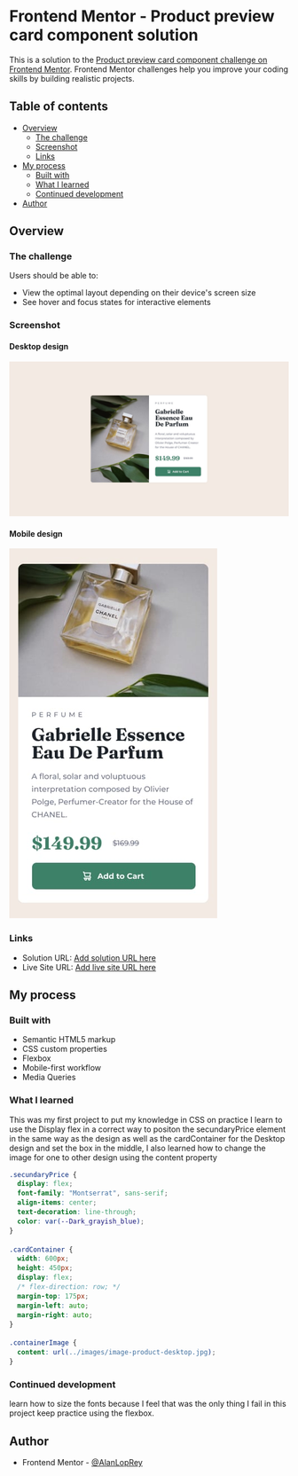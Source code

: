 # Frontend Mentor - Product preview card component solution

This is a solution to the [Product preview card component challenge on Frontend Mentor](https://www.frontendmentor.io/challenges/product-preview-card-component-GO7UmttRfa). Frontend Mentor challenges help you improve your coding skills by building realistic projects.

## Table of contents

- [Overview](#overview)
  - [The challenge](#the-challenge)
  - [Screenshot](#screenshot)
  - [Links](#links)
- [My process](#my-process)
  - [Built with](#built-with)
  - [What I learned](#what-i-learned)
  - [Continued development](#continued-development)
- [Author](#author)

## Overview

### The challenge

Users should be able to:

- View the optimal layout depending on their device's screen size
- See hover and focus states for interactive elements

### Screenshot

#### Desktop design

![an image of the of the Gabrielle Essence Fragance for the desktop design ](https://github.com/AlanLopRey/Product-preview-card-component/blob/984079ead2c0c607c8c0b435a2c57da64d63aaf8/design/desktop-design.jpg)

#### Mobile design

![an image of the of the Gabrielle Essence Fragance for the Mobile design ](design\mobile-design.jpg)

### Links

- Solution URL: [Add solution URL here](https://your-solution-url.com)
- Live Site URL: [Add live site URL here](https://your-live-site-url.com)

## My process

### Built with

- Semantic HTML5 markup
- CSS custom properties
- Flexbox
- Mobile-first workflow
- Media Queries

### What I learned

This was my first project to put my knowledge in CSS on practice
I learn to use the Display flex in a correct way to positon the secundaryPrice element in the same way as the design as well as the cardContainer for the Desktop design and set the box in the middle, I also learned how to change the image for one to other design using the content property

```css
.secundaryPrice {
  display: flex;
  font-family: "Montserrat", sans-serif;
  align-items: center;
  text-decoration: line-through;
  color: var(--Dark_grayish_blue);
}

.cardContainer {
  width: 600px;
  height: 450px;
  display: flex;
  /* flex-direction: row; */
  margin-top: 175px;
  margin-left: auto;
  margin-right: auto;
}

.containerImage {
  content: url(../images/image-product-desktop.jpg);
}
```

### Continued development

learn how to size the fonts because I feel that was the only thing I fail in this project
keep practice using the flexbox.

## Author

- Frontend Mentor - [@AlanLopRey](https://www.frontendmentor.io/profile/AlanLopRey)
